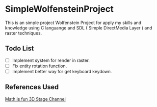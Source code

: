 # SimpleWolfensteinProject

This is an simple project Wolfenstein Project for apply my skills and knowledge
using C languange and SDL ( Simple DirectMedia Layer ) and raster techniques.

## Todo List

- [ ] Implement system for render in raster.
- [ ] Fix entity rotation function.
- [ ] Implement better way for get keyboard keydown.

## References Used

[Math is fun ](https://www.mathsisfun.com/)
[3D Stage Channel](https://www.youtube.com/@3DSage/videos)